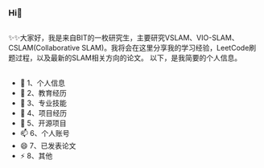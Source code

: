 ### Hi👋
##
✨✨大家好，我是来自BIT的一枚研究生，主要研究VSLAM、VIO-SLAM、CSLAM(Collaborative SLAM)。我将会在这里分享我的学习经验，LeetCode刷题过程，以及最新的SLAM相关方向的论文。
以下，是我简要的个人信息。
##
- 🔭 1、个人信息
- 🌱 2、教育经历
- 👯 3、专业技能
- 🤔 4、项目经历
- 💬 5、开源项目
- 📫 6、个人账号
- 😄 7、已发表论文
- ⚡ 8、其他
